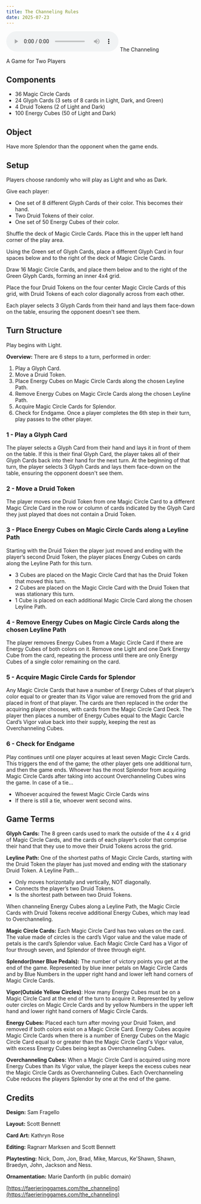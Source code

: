 ```yaml
---
title: The Channeling Rules
date: 2025-07-23
---
```


[<i class="fas fa-file-pdf"></i>](/games/the_channeling/the_channeling_rules.pdf)

<audio controls>
  <source src="/games/the_channeling/the_channeling_rules.mp3" type="audio/mpeg">
Your browser does not support the audio element.
</audio>
The Channeling

A Game for Two Players

## Components

- 36 Magic Circle Cards
- 24 Glyph Cards (3 sets of 8 cards in Light, Dark, and Green)
- 4 Druid Tokens (2 of Light and Dark)
- 100 Energy Cubes (50 of Light and Dark)

## Object

Have more Splendor than the opponent when the game ends.

## Setup

Players choose randomly who will play as Light and who as Dark. 

Give each player: 

- One set of 8 different Glyph Cards of their color. This becomes their hand.
- Two Druid Tokens of their color.
- One set of 50 Energy Cubes of their color.

Shuffle the deck of Magic Circle Cards. Place this in the upper left hand corner of the play area.

Using the Green set of Glyph Cards, place a different Glyph Card in four spaces below and to the right of the deck of Magic Circle Cards.

Draw 16 Magic Circle Cards, and place them below and to the right of the Green Glyph Cards, forming an inner 4x4 grid.

Place the four Druid Tokens on the four center Magic Circle Cards of this grid, with Druid Tokens of each color diagonally across from each other.

Each player selects 3 Glyph Cards from their hand and lays them face-down on the table, ensuring the opponent doesn't see them.

## Turn Structure

Play begins with Light.

**Overview:** There are 6 steps to a turn, performed in order:

1.	Play a Glyph Card.
2.	Move a Druid Token.
3.	Place Energy Cubes on Magic Circle Cards along the chosen Leyline Path.
4.	Remove Energy Cubes on Magic Circle Cards along the chosen Leyline Path.
5.	Acquire Magic Circle Cards for Splendor.
6.	Check for Endgame.
   Once a player completes the 6th step in their turn, play passes to the other player. 

### 1 - Play a Glyph Card

The player selects a Glyph Card from their hand and lays it in front of them on the table. If this is their final Glyph Card, the player takes all of their Glyph Cards back into their hand for the next turn. At the beginning of that turn, the player selects 3 Glyph Cards and lays them face-down on the table, ensuring the opponent doesn't see them.

### 2 - Move a Druid Token

The player moves one Druid Token from one Magic Circle Card to a different Magic Circle Card in the row or column of cards indicated by the Glyph Card they just played that does not contain a Druid Token.

### 3 - Place Energy Cubes on Magic Circle Cards along a Leyline Path

Starting with the Druid Token the player just moved and ending with the player’s second Druid Token, the player places Energy Cubes on cards along the Leyline Path for this turn. 

- 3 Cubes are placed on the Magic Circle Card that has the Druid Token that moved this turn.
- 2 Cubes are placed on the Magic Circle Card with the Druid Token that was stationary this turn. 
- 1 Cube is placed on each additional Magic Circle Card along the chosen Leyline Path.

### 4 - Remove Energy Cubes on Magic Circle Cards along the chosen Leyline Path

The player removes Energy Cubes from a Magic Circle Card if there are Energy Cubes of both colors on it. Remove one Light and one Dark Energy Cube from the card, repeating the process until there are only Energy Cubes of a single color remaining on the card.

### 5 - Acquire Magic Circle Cards for Splendor

Any Magic Circle Cards that have a number of Energy Cubes of that player’s color equal to or greater than its Vigor value are removed from the grid and placed in front of that player.
The cards are then replaced in the order the acquiring player chooses, with cards from the Magic Circle Card Deck.
The player then places a number of Energy Cubes equal to the Magic Carcle Card’s Vigor value back into their supply, keeping the rest as Overchanneling Cubes.

### 6 - Check for Endgame

Play continues until one player acquires at least seven Magic Circle Cards. This triggers the end of the game; the other player gets one additional turn, and then the game ends. Whoever has the most Splendor from acquiring Magic Circle Cards after taking into account Overchanneling Cubes wins the game.
In case of a tie…

- Whoever acquired the fewest Magic Circle Cards wins 
- If there is still a tie, whoever went second wins.

## Game Terms

**Glyph Cards:** The 8 green cards used to mark the outside of the 4 x 4 grid of Magic Circle Cards, and the cards of each player’s color that comprise their hand that they use to move their Druid Tokens across the grid.

**Leyline Path:** One of the shortest paths of Magic Circle Cards, starting with the Druid Token the player has just moved and ending with the stationary Druid Token. A Leyline Path… 

- Only moves horizontally and vertically, NOT diagonally.
- Connects the player’s two Druid Tokens. 
- Is the shortest path between two Druid Tokens. 

When channeling Energy Cubes along a Leyline Path, the Magic Circle Cards with Druid Tokens receive additional Energy Cubes, which may lead to Overchanneling.

**Magic Circle Cards:** Each Magic Circle Card has two values on the card. The value made of circles is the card’s Vigor value and the value made of petals is the card’s Splendor value. Each Magic Circle Card has a Vigor of four through seven, and Splendor of three through eight.

**Splendor(Inner Blue Pedals):** The number of victory points you get at the end of the game. Represented by blue inner petals on Magic Circle Cards and by Blue Numbers in the upper right hand and lower left hand corners of Magic Circle Cards.

**Vigor(Outside Yellow Circles)**: How many Energy Cubes must be on a Magic Circle Card at the end of the turn to acquire it. Represented by yellow outer circles on Magic Circle Cards and by yellow Numbers in the upper left hand and lower right hand corners of Magic Circle Cards.

**Energy Cubes:** Placed each turn after moving your Druid Token, and removed if both colors exist on a Magic Circle Card. Energy Cubes acquire Magic Circle Cards when there is a number of Energy Cubes on the Magic Circle Card equal to or greater than the Magic Circle Card's Vigor value, with excess Energy Cubes being kept as Overchanneling Cubes.

**Overchanneling Cubes:** When a Magic Circle Card is acquired using more Energy Cubes than its Vigor value, the player keeps the excess cubes near the Magic Circle Cards as Overchanneling Cubes. Each Overchanneling Cube reduces the players Splendor by one at the end of the game.


## Credits

**Design:** Sam Fragello

**Layout:** Scott Bennett

**Card Art:** Kathryn Rose

**Editing:** Ragnarr Marksen and Scott Bennett

**Playtesting:** Nick, Dom, Jon, Brad, Mike, Marcus, Ke'Shawn, Shawn, Braedyn, John, Jackson and Ness.

**Ornamentation:** Marie Danforth (in public domain)

[https://faerieringgames.com/the_channeling](https://faerieringgames.com/the_channeling)
